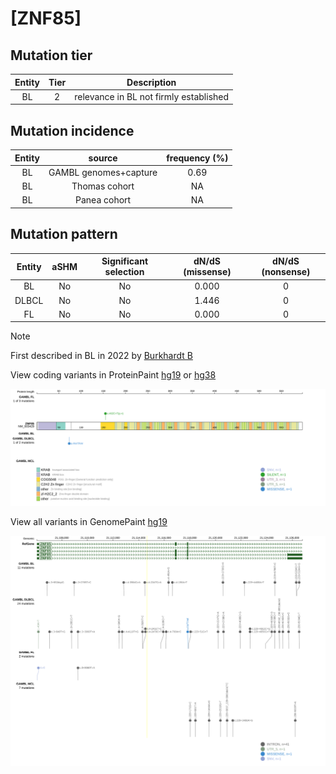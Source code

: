 # [ZNF85]

## Mutation tier

|Entity|Tier|Description                           |
|:------:|:----:|--------------------------------------|
|BL    |2   |relevance in BL not firmly established|
## Mutation incidence

|Entity|source               |frequency (%)|
|:------:|:---------------------:|:-------------:|
|BL    |GAMBL genomes+capture|0.69         |
|BL    |Thomas cohort        |  NA         |
|BL    |Panea cohort         |  NA         |

## Mutation pattern

|Entity|aSHM|Significant selection|dN/dS (missense)|dN/dS (nonsense)|
|:------:|:----:|:---------------------:|:----------------:|:----------------:|
|BL    |No  |No                   |0.000           |0               |
|DLBCL |No  |No                   |1.446           |0               |
|FL    |No  |No                   |0.000           |0               |


> [!NOTE]
> First described in BL in 2022 by [Burkhardt B](https://pubmed.ncbi.nlm.nih.gov/35794096)

View coding variants in ProteinPaint [hg19](https://www.bcgsc.ca/downloads/morinlab/GAMBL/test/genes/ZNF85_protein.html)  or [hg38](https://www.bcgsc.ca/downloads/morinlab/GAMBL/test/genes/ZNF85_protein_hg38.html)

![image](images/proteinpaint/ZNF85_NM_003429.svg)

View all variants in GenomePaint [hg19](https://www.bcgsc.ca/downloads/morinlab/GAMBL/test/genes/ZNF85.html)

![image](images/proteinpaint/ZNF85.svg)

